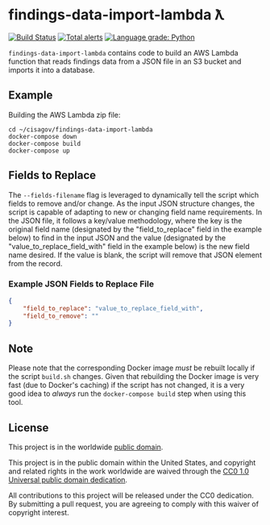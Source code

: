 # findings-data-import-lambda ƛ #

[![Build Status](https://travis-ci.org/cisagov/findings-data-import-lambda.svg?branch=develop)](https://travis-ci.org/cisagov/findings-data-import-lambda.svg?branch=develop)
[![Total alerts](https://img.shields.io/lgtm/alerts/github/cisagov/findings-data-import-lambda)](https://img.shields.io/lgtm/alerts/github/cisagov/findings-data-import-lambda)
[![Language grade: Python](https://img.shields.io/lgtm/grade/python/github/cisagov/findings-data-import-lambda)](https://img.shields.io/lgtm/grade/python/github/cisagov/findings-data-import-lambda)

`findings-data-import-lambda` contains code to build an AWS Lambda function
that reads findings data from a JSON file in an S3 bucket and imports it
into a database.

## Example ##

Building the AWS Lambda zip file:

```console
cd ~/cisagov/findings-data-import-lambda
docker-compose down
docker-compose build
docker-compose up
```

## Fields to Replace ##

The `--fields-filename` flag is leveraged to dynamically tell the script
which fields to remove and/or change. As the input JSON structure changes, the
script is capable of adapting to new or changing field name requirements. In
the JSON file, it follows a key/value methodology, where the key is the
original field name (designated by the "field_to_replace" field in the example
below) to find in the input JSON and the value (designated by the
"value_to_replace_field_with" field in the example below) is the new field name
desired. If the value is blank, the script will remove that JSON element from
the record.

### Example JSON Fields to Replace File ###

```json
{
    "field_to_replace": "value_to_replace_field_with",
    "field_to_remove": ""
}
```

## Note ##

Please note that the corresponding Docker image _must_ be rebuilt
locally if the script `build.sh` changes.  Given that rebuilding the Docker
image is very fast (due to Docker's caching) if the script has not changed, it
is a very good idea to _always_ run the `docker-compose build` step when
using this tool.

## License ##

This project is in the worldwide [public domain](LICENSE).

This project is in the public domain within the United States, and
copyright and related rights in the work worldwide are waived through
the [CC0 1.0 Universal public domain
dedication](https://creativecommons.org/publicdomain/zero/1.0/).

All contributions to this project will be released under the CC0
dedication. By submitting a pull request, you are agreeing to comply
with this waiver of copyright interest.
